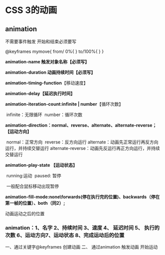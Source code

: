 # CSS 3的动画

## animation

不需要事件触发     开始和结束必须要写

@keyframes   mymove{  from/  0%{ }         to/100%{ }   }

**animation-name  触发对象名称【必须写】**

**animation-duration    动画持续时间【必须写】**

**animation-timing-function**【移动速度】

**animation-delay【延迟执行时间】**

**animation-iteration-count:infinite | number**【循环次数】

​			infinite：无限循环
​			number：循环次数

**animation-direction：normal、reverse、alternate、alternate-reverse；【运动方向】**

​	normal：正常方向
​	reverse：反方向运行
​	alternate：动画先正常运行再反方向运行，并持续交替运行
​	alternate-reverse：动画先反运行再正方向运行，并持续交替运行

**animation-play-state  【运动状态】**

​		 running:运动
​		 paused: 暂停

​		一般配合鼠标移动出现暂停

**animation-fill-mode:none\forwards(停在执行完的位置)、backwards（停在第一帧的位置）、both（同2）;**

动画运动之后的位置

### animation：1、名字   2、持续时间    3、速度  4、 延迟时间   5、 执行的次数   6、运动方向7、运动状态 8、完成运动后的位置

一、通过关键字@keyframes  创建动画
二、   通过animation  触发动画  开始运动